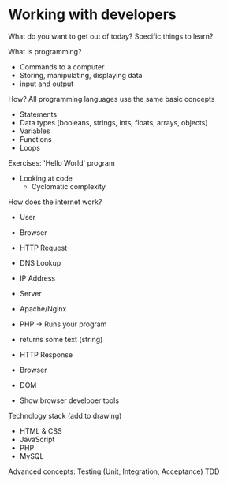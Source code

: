 # Working with developers

What do you want to get out of today? Specific things to learn?

What is programming?
- Commands to a computer
- Storing, manipulating, displaying data
- input and output

How?
All programming languages use the same basic concepts
- Statements
- Data types (booleans, strings, ints, floats, arrays, objects)
- Variables
- Functions
- Loops

Exercises: 'Hello World' program

- Looking at code
	- Cyclomatic complexity

How does the internet work?
- User
- Browser
- HTTP Request
- DNS Lookup
- IP Address
- Server
- Apache/Nginx
- PHP -> Runs your program
- returns some text (string)
- HTTP Response
- Browser
- DOM

- Show browser developer tools

Technology stack (add to drawing)
- HTML & CSS
- JavaScript
- PHP
- MySQL

Advanced concepts:
Testing (Unit, Integration, Acceptance)
TDD

